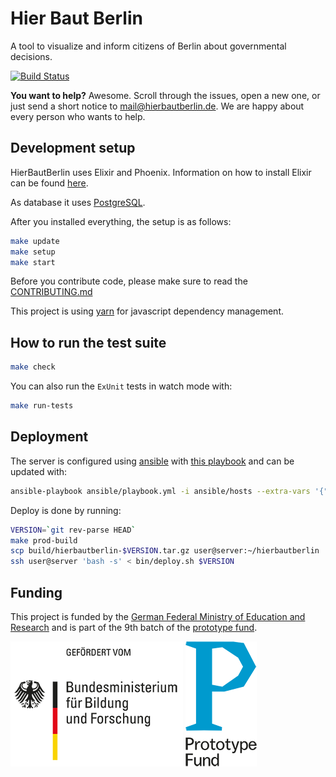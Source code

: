 # Hier Baut Berlin

A tool to visualize and inform citizens of Berlin about governmental decisions.

[![Build Status](https://github.com/hierbautberlin/website/actions/workflows/elixir.yml/badge.svg?branch=main)](https://github.com/HierBautBerlin/website/actions/workflows/elixir.yml)

**You want to help?** Awesome. Scroll through the issues, open a new one, or just send
a short notice to [mail@hierbautberlin.de](mailto:mail@hierbautberlin.de). We are happy about every person who wants to help.

## Development setup

HierBautBerlin uses Elixir and Phoenix. Information on how
to install Elixir can be found [here](http://elixir-lang.org/install.html).

As database it uses [PostgreSQL](http://postgresql.org).

After you installed everything, the setup is as follows:

```bash
make update
make setup
make start
```

Before you contribute code, please make sure to read the [CONTRIBUTING.md](CONTRIBUTING.md)

This project is using [yarn](http://yarnjs.com/) for javascript dependency management.

## How to run the test suite

```bash
make check
```

You can also run the `ExUnit` tests in watch mode with:

```bash
make run-tests
```

## Deployment

The server is configured using [ansible](https://www.ansible.com/) with [this playbook](/ansible/playbook.yml) and can be updated with:

```bash
ansible-playbook ansible/playbook.yml -i ansible/hosts --extra-vars '{"username": "***********"}'
```

Deploy is done by running:

```bash
VERSION=`git rev-parse HEAD`
make prod-build
scp build/hierbautberlin-$VERSION.tar.gz user@server:~/hierbautberlin
ssh user@server 'bash -s' < bin/deploy.sh $VERSION
```

## Funding

This project is funded by the [German Federal Ministry of Education and Research](http://bmbf.de)
and is part of the 9th batch of the [prototype fund](http://prototypefund.de).

![Logo of the German Federal Ministry of Education and Research](images/support-bmbf.png)
![Prototype Fund Logo](images/support-prototype.png)
